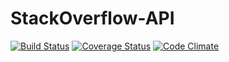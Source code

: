 # StackOverflow-API

[![Build Status](https://travis-ci.org/mozzy11/StackOverflow-API.png)](https://travis-ci.org/mozzy11/StackOverflow-API)
[![Coverage Status](https://coveralls.io/repos/github/mozzy11/StackOverflow-API/badge.svg?branch=develop)](https://coveralls.io/github/mozzy11/StackOverflow-API?branch=develop)
[![Code Climate](https://codeclimate.com/github/codeclimate/codeclimate/badges/gpa.svg)](https://codeclimate.com/github/mozzy11/StackOverflow-API)
